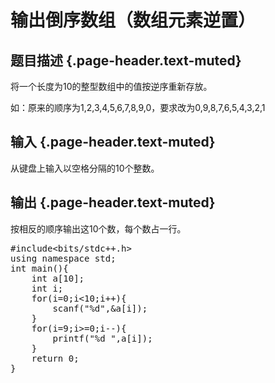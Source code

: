 # 输出倒序数组（数组元素逆置）

## 题目描述 {.page-header.text-muted}

<div class="content">
  <p>
    将一个长度为10的整型数组中的值按逆序重新存放。
  </p>
  
  <p>
    如：原来的顺序为1,2,3,4,5,6,7,8,9,0，要求改为0,9,8,7,6,5,4,3,2,1
  </p>
</div>

## 输入 {.page-header.text-muted}

<div class="content">
  <p>
    从键盘上输入以空格分隔的10个整数。
  </p>
</div>

## 输出 {.page-header.text-muted}

<div class="content">
  按相反的顺序输出这10个数，每个数占一行。
</div>

<div>
  <pre class="EnlighterJSRAW" data-enlighter-language="cpp">#include&lt;bits/stdc++.h&gt;
using namespace std;
int main(){
    int a[10];
    int i;
    for(i=0;i&lt;10;i++){
        scanf("%d",&a[i]);
    }
    for(i=9;i&gt;=0;i--){
        printf("%d ",a[i]);
    }
    return 0;
}</pre>
  
  <p>
    &nbsp;
  </p>
</div>

